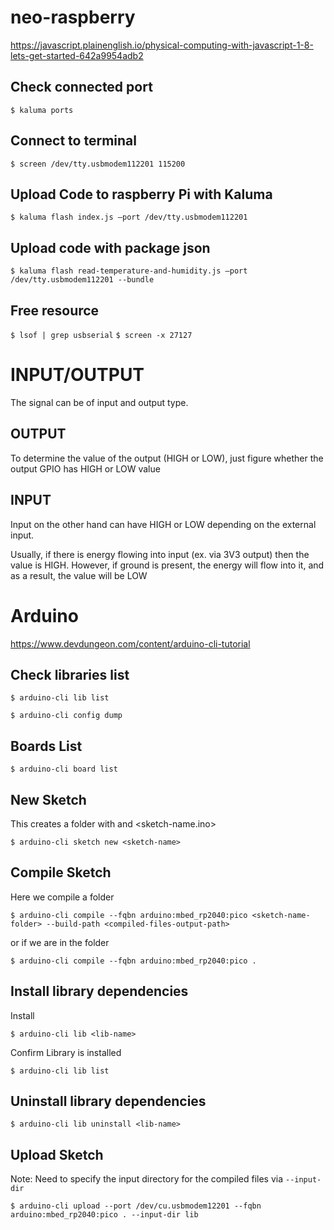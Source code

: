 # neo-raspberry

https://javascript.plainenglish.io/physical-computing-with-javascript-1-8-lets-get-started-642a9954adb2

## Check connected port

`$ kaluma ports`

## Connect to terminal

`$ screen /dev/tty.usbmodem112201 115200`

## Upload Code to raspberry Pi with Kaluma

`$ kaluma flash index.js —port /dev/tty.usbmodem112201`

## Upload code with package json

`$ kaluma flash read-temperature-and-humidity.js —port /dev/tty.usbmodem112201 --bundle`

## Free resource

`$ lsof | grep usbserial`
`$ screen -x 27127`

# INPUT/OUTPUT

The signal can be of input and output type.

## OUTPUT

To determine the value of the output (HIGH or LOW), just figure whether the output GPIO has HIGH or LOW value

## INPUT

Input on the other hand can have HIGH or LOW depending on the external input.

Usually, if there is energy flowing into input (ex. via 3V3 output) then the value is HIGH. However, if ground is present, the energy will flow into it, and as a result, the value will be LOW

# Arduino

https://www.devdungeon.com/content/arduino-cli-tutorial

## Check libraries list

`$ arduino-cli lib list`

`$ arduino-cli config dump`

## Boards List

`$ arduino-cli board list`

## New Sketch

This creates a folder with <sketch-name> and <sketch-name.ino>

`$ arduino-cli sketch new <sketch-name>`

## Compile Sketch

Here we compile a folder

`$ arduino-cli compile --fqbn arduino:mbed_rp2040:pico <sketch-name-folder> --build-path <compiled-files-output-path>`

or if we are in the folder

`$ arduino-cli compile --fqbn arduino:mbed_rp2040:pico .`

## Install library dependencies

Install

`$ arduino-cli lib <lib-name>`

Confirm Library is installed

`$ arduino-cli lib list`

## Uninstall library dependencies

`$ arduino-cli lib uninstall <lib-name>`

## Upload Sketch

Note: Need to specify the input directory for the compiled files via `--input-dir`

`$ arduino-cli upload --port /dev/cu.usbmodem12201 --fqbn arduino:mbed_rp2040:pico . --input-dir lib`
